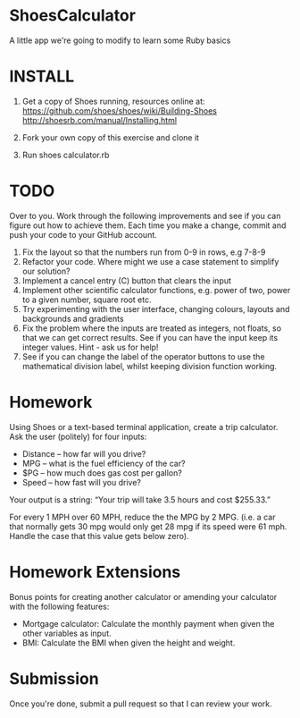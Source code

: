 ShoesCalculator
===============

A little app we're going to modify to learn some Ruby basics

# INSTALL

1. Get a copy of Shoes running, resources online at:
    https://github.com/shoes/shoes/wiki/Building-Shoes
    http://shoesrb.com/manual/Installing.html
    
2. Fork your own copy of this exercise and clone it

3. Run
    shoes calculator.rb
    
# TODO

Over to you. Work through the following improvements and see if you can figure 
out how to achieve them. Each time you make a change, commit and push your code
to your GitHub account.

1. Fix the layout so that the numbers run from 0-9 in rows, e.g 7-8-9
2. Refactor your code. Where might we use a case statement to simplify our solution?
3. Implement a cancel entry (C) button that clears the input
4. Implement other scientific calculator functions, e.g. power of two, power to 
a given number, square root etc.
5. Try experimenting with the user interface, changing colours, layouts and 
backgrounds and gradients
6. Fix the problem where the inputs are treated as integers, not floats, so that
we can get correct results. See if you can have the input keep its integer values.
Hint - ask us for help!
7. See if you can change the label of the operator buttons to use the 
mathematical division label, whilst keeping division function working. 
 
# Homework

Using Shoes or a text-based terminal application, create a trip calculator. 
Ask the user (politely) for four inputs:

* Distance – how far will you drive?
* MPG – what is the fuel efficiency of the car?
* $PG – how much does gas cost per gallon?
* Speed – how fast will you drive?

Your output is a string: “Your trip will take 3.5 hours and cost $255.33.”

For every 1 MPH over 60 MPH, reduce the the MPG by 2 MPG. (i.e. a car that 
normally gets 30 mpg would only get 28 mpg if its speed were 61 mph. Handle the
case that this value gets below zero).
 
# Homework Extensions

Bonus points for creating another calculator or amending your calculator with 
the following features:

* Mortgage calculator: Calculate the monthly payment when given the other variables as input.
* BMI: Calculate the BMI when given the height and weight.

# Submission

Once you're done, submit a pull request so that I can review your work.
